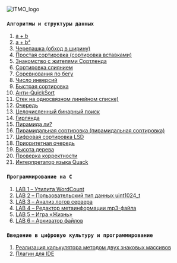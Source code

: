 ![ITMO_logo](https://user-images.githubusercontent.com/89847233/143940681-0cdf9d4d-75ee-4b81-9277-75796f806c40.png)
### `Алгоритмы и структуры данных`
1. [a + b]()
2. [a + b²]()
3. [Черепашка (обход в ширину)]()
4. [Простая сортировка (сортировка вставками)]()
5. [Знакомство с жителями Сортленда]()
6. [Сортировка слиянием]()
7. [Соревнования по бегу]()
8. [Число инверсий]()
9. [Быстрая сортировка]()
10. [Анти-QuickSort]()
11. [Стек на односвязном линейном списке)]()
12. [Очередь]()
13. [Целочисленный бинарный поиск]()
14. [Гирлянда]()
15. [Пирамида ли?]()
16. [Пирамидальная сортировка (пирамидальная сортировка)]()
17. [Цифровая сортировка LSD]()
18. [Приоритетная очередь]()
19. [Высота дерева]()
20. [Проверка корректности]()
21. [Интерпретатор языка Quack]()

### `Программирование на C`
1. [LAB 1 – Утилита WordCount]()
2. [LAB 2 – Пользовательский тип данных uint1024_t]()
3. [LAB 3 – Анализ логов сервера]()
4. [LAB 4 – Редактор метаинформации mp3-файла]()
5. [LAB 5 – Игра «Жизнь»]()
6. [LAB 6 – Архиватор файлов]()

### `Введение в цифровую культуру и программирование`
1. [Реализация калькулятора методом двух знаковых массивов]()
2. [Плагин для IDE]()
